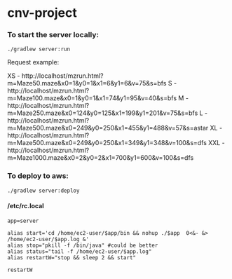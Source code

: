# cnv-project

### To start the server locally:

`./gradlew server:run`

Request example:

XS	- http://localhost/mzrun.html?m=Maze50.maze&x0=1&y0=1&x1=6&y1=6&v=75&s=bfs
S	- http://localhost/mzrun.html?m=Maze100.maze&x0=1&y0=1&x1=74&y1=95&v=40&s=bfs
M	- http://localhost/mzrun.html?m=Maze250.maze&x0=124&y0=125&x1=199&y1=201&v=75&s=bfs
L	- http://localhost/mzrun.html?m=Maze500.maze&x0=249&y0=250&x1=455&y1=488&v=57&s=astar
XL	- http://localhost/mzrun.html?m=Maze500.maze&x0=249&y0=250&x1=349&y1=348&v=100&s=dfs
XXL - http://localhost/mzrun.html?m=Maze1000.maze&x0=2&y0=2&x1=700&y1=600&v=100&s=dfs


### To deploy to aws:

`./gradlew server:deploy`


#### /etc/rc.local

```
app=server

alias start='cd /home/ec2-user/$app/bin && nohup ./$app  0<&- &> /home/ec2-user/$app.log &'
alias stop="pkill -f /bin/java" #could be better
alias status="tail -f /home/ec2-user/$app.log"
alias restartW="stop && sleep 2 && start"

restartW 
```

